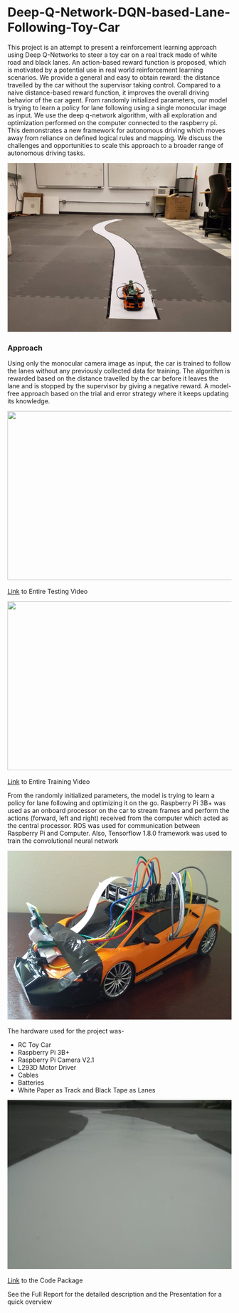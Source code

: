 # Deep-Q-Network-DQN-based-Lane-Following-Toy-Car

This project is an attempt to present a reinforcement learning approach using Deep Q-Networks to steer a toy car on a real track made of white road and black lanes. An action-based reward function is proposed, which is motivated by a potential use in real world reinforcement learning scenarios. We provide a general and easy to obtain reward: the distance travelled by the car without the supervisor taking control. Compared to a naive distance-based reward function, it improves the overall driving behavior of the car agent. From randomly initialized parameters, our model is trying to learn a policy for lane following using a single monocular image as input. We use the deep q-network algorithm, with all exploration and optimization performed on the computer connected to the raspberry pi. This demonstrates a new framework for autonomous driving which moves away from reliance on defined logical rules and mapping. We discuss the challenges and opportunities to scale this approach to a broader range of autonomous driving tasks.

<p align="center">
  <img width="700" height="380" src="/files/RaceTrack.jpg">
</p>

### Approach

Using only the monocular camera image as input, the car is trained to follow the lanes without any previously collected data for training. The algorithm is rewarded based on the distance travelled by the car before it leaves the lane and is stopped by the supervisor by giving a negative reward. A model-free approach based on the trial and error strategy where it keeps updating its knowledge.

<p align="center">
  <img width="700" height="380" src="/files/TestRun.gif">
</p>

[Link](https://drive.google.com/file/d/1rllwzH8UelCLR_YSGW9ly_s5jMo-VzgR/view) to Entire Testing Video

<p align="center">
  <img width="700" height="380" src="/files/TrainRun.gif">
</p>

[Link](https://drive.google.com/file/d/180Qn422pd3R9GoEO2Z3jaWm0X48zOT9E/view) to Entire Training Video 

From the randomly initialized parameters, the model is trying to learn a policy for lane following and optimizing it on the go. Raspberry Pi 3B+ was used as an onboard processor on the car to stream frames and perform the actions (forward, left and right) received from the computer which acted as the central processor. ROS was used for communication between Raspberry Pi and Computer. Also, Tensorflow 1.8.0 framework was used to train the convolutional neural network

<p align="center">
  <img width="700" height="380" src="/files/ToyCar.jpg">
</p>

The hardware used for the project was-

- RC Toy Car
- Raspberry Pi 3B+
- Raspberry Pi Camera V2.1
- L293D Motor Driver
- Cables
- Batteries
- White Paper as Track and Black Tape as Lanes

<p align="center">
  <img width="700" height="380" src="/files/FPVTrack.jpg">
</p>

[Link](https://drive.google.com/open?id=1Iq9u1Ckv_Lp9fQoctYUTdmuSmczXdpai) to the Code Package

See the Full Report for the detailed description and the Presentation for a quick overview
